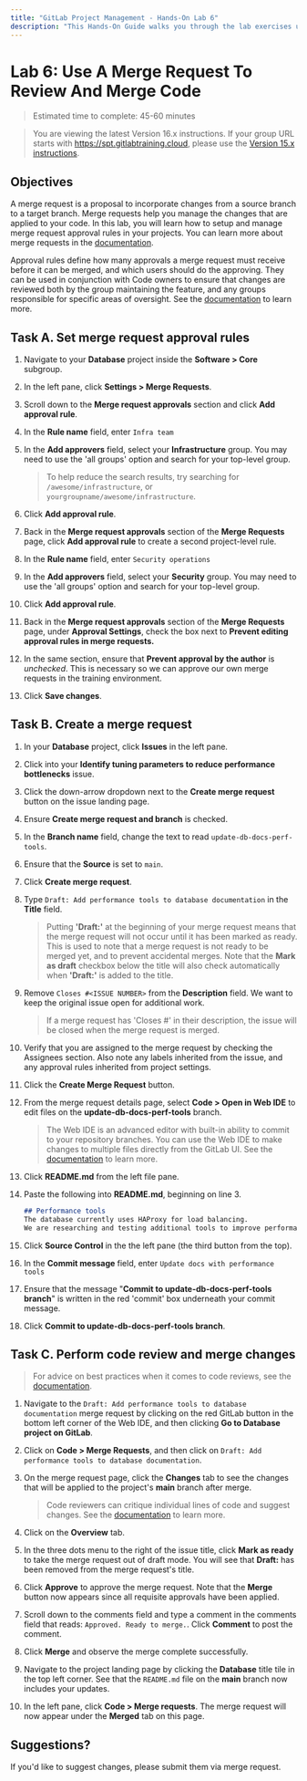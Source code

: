 ```yaml
---
title: "GitLab Project Management - Hands-On Lab 6"
description: "This Hands-On Guide walks you through the lab exercises used in the GitLab Project Management course."
---
```


# Lab 6: Use A Merge Request To Review And Merge Code

> Estimated time to complete: 45-60 minutes

> You are viewing the latest Version 16.x instructions. If your group URL starts with https://spt.gitlabtraining.cloud, please use the [Version 15.x instructions](https://gitlab.com/gitlab-com/content-sites/handbook/-/blob/d14ee71aeac2054c72ce96e8b35ba2511f86a7ca/content/handbook/customer-success/professional-services-engineering/education-services/gitlabpmhandsonlab6.md).

## Objectives

A merge request is a proposal to incorporate changes from a source branch to a target branch. Merge requests help you manage the changes that are applied to your code. In this lab, you will learn how to setup and manage merge request approval rules in your projects. You can learn more about merge requests in the [documentation](https://docs.gitlab.com/ee/user/project/merge_requests/).

Approval rules define how many approvals a merge request must receive before it can be merged, and which users should do the approving. They can be used in conjunction with Code owners to ensure that changes are reviewed both by the group maintaining the feature, and any groups responsible for specific areas of oversight. See the [documentation](https://docs.gitlab.com/ee/user/project/merge_requests/approvals/rules.html) to learn more.

## Task A. Set merge request approval rules

1. Navigate to your **Database** project inside the **Software > Core** subgroup.

1. In the left pane, click **Settings > Merge Requests**.

1. Scroll down to the **Merge request approvals** section and click **Add approval rule**.

1. In the **Rule name** field, enter `Infra team`

1. In the **Add approvers** field, select your **Infrastructure** group. You may need to use the 'all groups' option and search for your top-level group.

    > To help reduce the search results, try searching for `/awesome/infrastructure`, or `yourgroupname/awesome/infrastructure`.

1. Click **Add approval rule**.

1. Back in the **Merge request approvals** section of the **Merge Requests** page, click **Add approval rule** to create a second project-level rule.

1. In the **Rule name** field, enter `Security operations`

1. In the **Add approvers** field, select your **Security** group. You may need to use the 'all groups' option and search for your top-level group.

1. Click **Add approval rule**.

1. Back in the **Merge request approvals** section of the **Merge Requests** page, under **Approval Settings**, check the box next to **Prevent editing approval rules in merge requests.**

1. In the same section, ensure that **Prevent approval by the author** is *unchecked*. This is necessary so we can approve our own merge requests in the training environment.

1. Click **Save changes**.

## Task B. Create a merge request

1. In your **Database** project, click **Issues** in the left pane.

1. Click into your **Identify tuning parameters to reduce performance bottlenecks** issue.

1. Click the down-arrow dropdown next to the **Create merge request** button on the issue landing page.

1. Ensure **Create merge request and branch** is checked.

1. In the **Branch name** field, change the text to read `update-db-docs-perf-tools`.

1. Ensure that the **Source** is set to `main`.

1. Click **Create merge request**.

1. Type `Draft: Add performance tools to database documentation` in the **Title** field.

    > Putting **'Draft:'** at the beginning of your merge request means that the merge request will not occur until it has been marked as ready. This is used to note that a merge request is not ready to be merged yet, and to prevent accidental merges. Note that the **Mark as draft** checkbox below the title will also check automatically when **'Draft:'** is added to the title.

1. Remove `Closes #<ISSUE NUMBER>` from the **Description** field. We want to keep the original issue open for additional work.

    > If a merge request has 'Closes #<ISSUE NUMBER>' in their description, the issue will be closed when the merge request is merged.

1. Verify that you are assigned to the merge request by checking the Assignees section. Also note any labels inherited from the issue, and any approval rules inherited from project settings.

1. Click the **Create Merge Request** button.

1. From the merge request details page, select **Code > Open in Web IDE** to edit files on the **update-db-docs-perf-tools** branch.

    > The Web IDE is an advanced editor with built-in ability to commit to your repository branches. You can use the Web IDE to make changes to multiple files directly from the GitLab UI. See the [documentation](https://docs.gitlab.com/ee/user/project/web_ide/) to learn more.

1. Click **README.md** from the left file pane.

1. Paste the following into **README.md**, beginning on line 3.

    ```markdown
    ## Performance tools
    The database currently uses HAProxy for load balancing.
    We are researching and testing additional tools to improve performance.
    ```

1. Click **Source Control** in the the left pane (the third button from the top).

1. In the **Commit message** field, enter `Update docs with performance tools`

1. Ensure that the message "**Commit to update-db-docs-perf-tools branch**" is written in the red 'commit' box underneath your commit message.

1. Click **Commit to update-db-docs-perf-tools branch**.

## Task C. Perform code review and merge changes

> For advice on best practices when it comes to code reviews, see the [documentation](https://docs.gitlab.com/ee/development/code_review.html).

1. Navigate to the `Draft: Add performance tools to database documentation` merge request by clicking on the red GitLab button in the bottom left corner of the Web IDE, and then clicking **Go to Database project on GitLab**.

1. Click on **Code > Merge Requests**, and then click on `Draft: Add performance tools to database documentation`.

1. On the merge request page, click the **Changes** tab to see the changes that will be applied to the project's **main** branch after merge.

    > Code reviewers can critique individual lines of code and suggest changes. See the [documentation](https://docs.gitlab.com/ee/user/project/merge_requests/reviews/) to learn more.

1. Click on the **Overview** tab.

1. In the three dots menu to the right of the issue title, click **Mark as ready** to take the merge request out of draft mode. You will see that **Draft:** has been removed from the merge request's title.

1. Click **Approve** to approve the merge request. Note that the **Merge** button now appears since all requisite approvals have been applied.

1. Scroll down to the comments field and type a comment in the comments field that reads: `Approved. Ready to merge.`. Click **Comment** to post the comment.

1. Click **Merge** and observe the merge complete successfully.

1. Navigate to the project landing page by clicking the **Database** title tile in the top left corner. See that the `README.md` file on the **main** branch now includes your updates.

1. In the left pane, click **Code > Merge requests**. The merge request will now appear under the **Merged** tab on this page.

## Suggestions?

If you'd like to suggest changes, please submit them via merge request.
